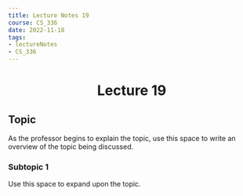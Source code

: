 ```yaml
---
title: Lecture Notes 19
course: CS_336
date: 2022-11-18
tags: 
- lectureNotes
- CS_336
---
```


<center><h1>Lecture 19</h1></center>

## Topic
As the professor begins to explain the topic, use this space to write an overview of the topic being discussed.

### Subtopic 1
Use this space to expand upon the topic.

